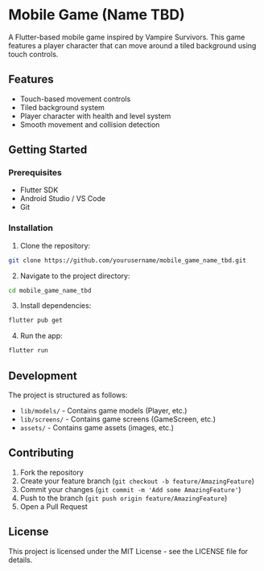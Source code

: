 # Mobile Game (Name TBD)

A Flutter-based mobile game inspired by Vampire Survivors. This game features a player character that can move around a tiled background using touch controls.

## Features

- Touch-based movement controls
- Tiled background system
- Player character with health and level system
- Smooth movement and collision detection

## Getting Started

### Prerequisites

- Flutter SDK
- Android Studio / VS Code
- Git

### Installation

1. Clone the repository:
```bash
git clone https://github.com/yourusername/mobile_game_name_tbd.git
```

2. Navigate to the project directory:
```bash
cd mobile_game_name_tbd
```

3. Install dependencies:
```bash
flutter pub get
```

4. Run the app:
```bash
flutter run
```

## Development

The project is structured as follows:
- `lib/models/` - Contains game models (Player, etc.)
- `lib/screens/` - Contains game screens (GameScreen, etc.)
- `assets/` - Contains game assets (images, etc.)

## Contributing

1. Fork the repository
2. Create your feature branch (`git checkout -b feature/AmazingFeature`)
3. Commit your changes (`git commit -m 'Add some AmazingFeature'`)
4. Push to the branch (`git push origin feature/AmazingFeature`)
5. Open a Pull Request

## License

This project is licensed under the MIT License - see the LICENSE file for details.
